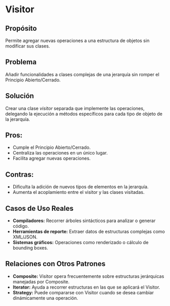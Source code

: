# **Visitor**

## **Propósito**

Permite agregar nuevas operaciones a una estructura de objetos sin modificar sus clases.

## **Problema**

Añadir funcionalidades a clases complejas de una jerarquía sin romper el Principio Abierto/Cerrado.

## **Solución**

Crear una clase _visitor_ separada que implemente las operaciones, delegando la ejecución a métodos específicos para cada tipo de objeto de la jerarquía.

## **Pros:**

- Cumple el Principio Abierto/Cerrado.
- Centraliza las operaciones en un único lugar.
- Facilita agregar nuevas operaciones.

## **Contras:**

- Dificulta la adición de nuevos tipos de elementos en la jerarquía.
- Aumenta el acoplamiento entre el visitor y las clases visitadas.

## **Casos de Uso Reales**

- **Compiladores:** Recorrer árboles sintácticos para analizar o generar código.
- **Herramientas de reporte:** Extraer datos de estructuras complejas como XML/JSON.
- **Sistemas gráficos:** Operaciones como renderizado o cálculo de bounding boxes.

## **Relaciones con Otros Patrones**

- **Composite:** Visitor opera frecuentemente sobre estructuras jerárquicas manejadas por Composite.
- **Iterator:** Ayuda a recorrer estructuras en las que se aplicará el Visitor.
- **Strategy:** Puede compararse con Visitor cuando se desea cambiar dinámicamente una operación.
